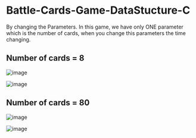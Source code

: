 # Battle-Cards-Game-DataStucture-C
By changing the Parameters. In this game, we have only ONE parameter which is the number of cards, when you change this parameters the time changing.  

## Number of cards = 8
![image](https://user-images.githubusercontent.com/68230239/169594833-95504396-5e5e-4340-a39e-adc3397b49e8.png)

![image](https://user-images.githubusercontent.com/68230239/169594904-2f03c610-41a1-46e3-9a21-dc876b7e0aec.png)


## Number of cards = 80
![image](https://user-images.githubusercontent.com/68230239/169595089-a5df4c96-f200-4df9-946c-cdd45ccaccaf.png)

![image](https://user-images.githubusercontent.com/68230239/169595041-6ab17c27-5d91-4326-ad74-2df38206ff60.png)





